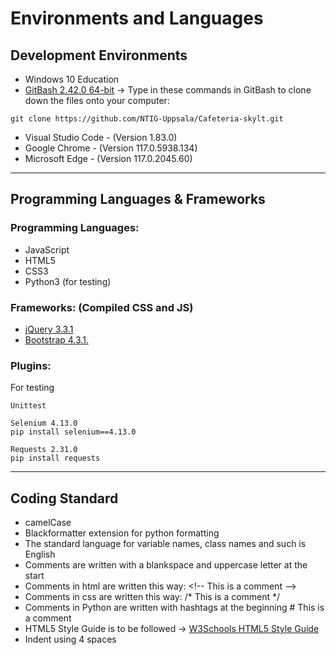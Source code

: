 # Environments and Languages 

## Development Environments

- Windows 10 Education
- [GitBash 2.42.0 64-bit](https://git-scm.com/download/win) -> Type in these commands in GitBash to clone down the files onto your computer:
```
git clone https://github.com/NTIG-Uppsala/Cafeteria-skylt.git
```
- Visual Studio Code - (Version 1.83.0)
- Google Chrome - (Version 117.0.5938.134)
- Microsoft Edge - (Version 117.0.2045.60)

***

## Programming Languages & Frameworks

### Programming Languages:
- JavaScript
- HTML5
- CSS3
- Python3 (for testing)

### Frameworks: (Compiled CSS and JS)
- [jQuery 3.3.1](https://jquery.com/download/)
- [Bootstrap 4.3.1.](https://getbootstrap.com/docs/4.3/getting-started/download/)

### Plugins:
For testing
```
Unittest

Selenium 4.13.0				
pip install selenium==4.13.0

Requests 2.31.0
pip install requests 
```

***

## Coding Standard 
- camelCase
- Blackformatter extension for python formatting
- The standard language for variable names, class names and such is English
- Comments are written with a blankspace and uppercase letter at the start
- Comments in html are written this way: \<!-- This is a comment -->
- Comments in css are written this way: /* This is a comment */
- Comments in Python are written with hashtags at the beginning # This is a comment
- HTML5 Style Guide is to be followed -> [W3Schools HTML5 Style Guide](https://www.w3schools.com/html/html5_syntax.asp)
- Indent using 4 spaces



